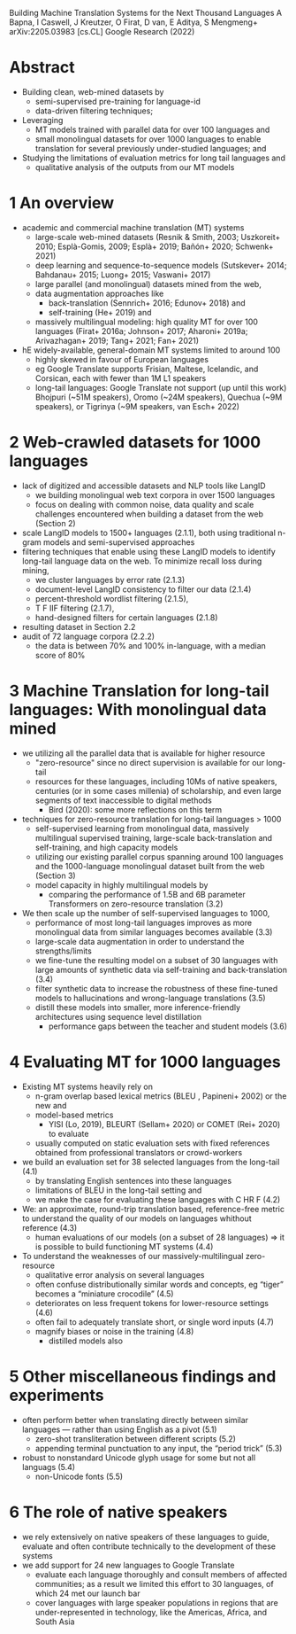 Building Machine Translation Systems for the Next Thousand Languages
A Bapna, I Caswell, J Kreutzer, O Firat, D van, E Aditya, S Mengmeng+
arXiv:2205.03983 [cs.CL] Google Research (2022)

# Abstract

* Building clean, web-mined datasets by
  * semi-supervised pre-training for language-id
  * data-driven filtering techniques;
* Leveraging
  * MT models trained with parallel data for over 100 languages and
  * small monolingual datasets for over 1000 languages to enable translation
    for several previously under-studied languages; and
* Studying the limitations of evaluation metrics for long tail languages and
  * qualitative analysis of the outputs from our MT models

# 1 An overview

* academic and commercial machine translation (MT) systems
  * large-scale web-mined datasets (Resnik & Smith, 2003; Uszkoreit+ 2010;
    Esplà-Gomis, 2009; Esplà+ 2019; Bañón+ 2020; Schwenk+ 2021)
  * deep learning and sequence-to-sequence models (Sutskever+ 2014;
    Bahdanau+ 2015; Luong+ 2015; Vaswani+ 2017)
  * large parallel (and monolingual) datasets mined from the web,
  * data augmentation approaches like
    * back-translation (Sennrich+ 2016; Edunov+ 2018) and
    * self-training (He+ 2019) and
  * massively multilingual modeling: high quality MT for over 100 languages
    (Firat+ 2016a; Johnson+ 2017; Aharoni+ 2019a; Arivazhagan+ 2019;
    Tang+ 2021; Fan+ 2021)
* hE widely-available, general-domain MT systems limited to around 100
  * highly skewed in favour of European languages
  * eg Google Translate supports Frisian, Maltese, Icelandic, and Corsican,
    each with fewer than 1M L1 speakers
  * long-tail languages: Google Translate not support (up until this work)
    Bhojpuri (~51M speakers), Oromo (~24M speakers), Quechua (~9M speakers), or
    Tigrinya (~9M speakers, van Esch+ 2022)

# 2 Web-crawled datasets for 1000 languages

* lack of digitized and accessible datasets and NLP tools like LangID
  * we building monolingual web text corpora in over 1500 languages
  * focus on dealing with common noise, data quality and scale challenges
    encountered when building a dataset from the web (Section 2)
* scale LangID models to 1500+ languages (2.1.1), both using traditional n-gram
  models and semi-supervised approaches
* filtering techniques that enable using these LangID models to identify
  long-tail language data on the web. To minimize recall loss during mining,
  * we cluster languages by error rate (2.1.3)
  * document-level LangID consistency to filter our data (2.1.4)
  * percent-threshold wordlist filtering (2.1.5),
  * T F IIF filtering (2.1.7),
  * hand-designed filters for certain languages (2.1.8)
* resulting dataset in Section 2.2
* audit of 72 language corpora (2.2.2)
  * the data is between 70% and 100% in-language, with a median score of 80%

# 3 Machine Translation for long-tail languages: With monolingual data mined

* we utilizing all the parallel data that is available for higher resource
  * "zero-resource" since no direct supervision is available for our long-tail
  * resources for these languages, including 10Ms of native speakers,
    centuries (or in some cases millenia) of scholarship, and even
    large segments of text inaccessible to digital methods
    * Bird (2020): some more reflections on this term
* techniques for zero-resource translation for long-tail languages > 1000
  * self-supervised learning from monolingual data,
    massively multilingual supervised training,
    large-scale back-translation and self-training, and high capacity models
  * utilizing our existing parallel corpus spanning around 100 languages and
    the 1000-language monolingual dataset built from the web (Section 3)
  * model capacity in highly multilingual models by
    * comparing the performance of 1.5B and 6B parameter Transformers on
      zero-resource translation (3.2)
* We then scale up the number of self-supervised languages to 1000,
  * performance of most long-tail languages improves as more monolingual data
    from similar languages becomes available (3.3)
  * large-scale data augmentation in order to understand the strengths/limits
  * we fine-tune the resulting model on a subset of 30 languages with large
    amounts of synthetic data via self-training and back-translation (3.4)
  * filter synthetic data to increase the robustness of these fine-tuned
    models to hallucinations and wrong-language translations (3.5)
  * distill these models into smaller, more inference-friendly architectures
    using sequence level distillation
    * performance gaps between the teacher and student models (3.6)

# 4 Evaluating MT for 1000 languages

* Existing MT systems heavily rely on
  * n-gram overlap based lexical metrics (BLEU , Papineni+ 2002) or the new and
  * model-based metrics
    * YISI (Lo, 2019), BLEURT (Sellam+ 2020) or COMET (Rei+ 2020) to evaluate
  * usually computed on static evaluation sets with fixed references obtained
    from professional translators or crowd-workers
* we build an evaluation set for 38 selected languages from the long-tail (4.1)
  * by translating English sentences into these languages
  * limitations of BLEU in the long-tail setting and
  * we make the case for evaluating these languages with C HR F (4.2)
* We: an approximate, round-trip translation based, reference-free metric
  to understand the quality of our models on languages whithout reference (4.3)
  * human evaluations of our models (on a subset of 28 languages)
    => it is possible to build functioning MT systems (4.4)
* To understand the weaknesses of our massively-multilingual zero-resource
  * qualitative error analysis on several languages
  * often confuse distributionally similar words and concepts,
    eg “tiger” becomes a “miniature crocodile” (4.5)
  * deteriorates on less frequent tokens for lower-resource settings (4.6)
  * often fail to adequately translate short, or single word inputs (4.7)
  * magnify biases or noise in the training (4.8)
    * distilled models also

# 5 Other miscellaneous findings and experiments

* often perform better when translating directly between similar languages —
  rather than using English as a pivot (5.1)
  * zero-shot transliteration between different scripts (5.2)
  * appending terminal punctuation to any input, the “period trick” (5.3)
* robust to nonstandard Unicode glyph usage for some but not all languags (5.4)
  * non-Unicode fonts (5.5)

# 6 The role of native speakers

* we rely extensively on native speakers of these languages to guide, evaluate
  and often contribute technically to the development of these systems
* we add support for 24 new languages to Google Translate
  * evaluate each language thoroughly and consult members of affected
    communities; as a result we limited this effort to 30 languages, of which
    24 met our launch bar
  * cover languages with large speaker populations in regions that are
    under-represented in technology, like the Americas, Africa, and South Asia
